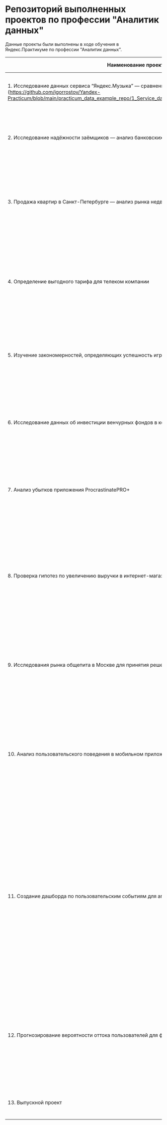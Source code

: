 # Репозиторий выполненных проектов по профессии "Аналитик данных"

Данные проекты были выполнены в ходе обучения в Яндекс.Практикуме по профессии "Аналитик данных".

| Наименование проекта                                                                         | Сферы деятельности                               | Описание                                                                                                                                                                                                                                                                                                                                                                                                                                        | Стек                                                                                                                                                                      |
|----------------------------------------------------------------------------------------------|--------------------------------------------------|-------------------------------------------------------------------------------------------------------------------------------------------------------------------------------------------------------------------------------------------------------------------------------------------------------------------------------------------------------------------------------------------------------------------------------------------------|---------------------------------------------------------------------------------------------------------------------------------------------------------------------------|
| 1. Исследование данных сервиса “Яндекс.Музыка” — сравнение пользователей двух городов (https://github.com/igorrostov/Yandex-Practicum/blob/main/practicum_data_example_repo/1_Service_data_exploration/Yandex_music_project.ipynb)       | `Интернет-сервисы` `Стрриминговый сервис`        | На реальных данных Яндекс.Музыки проверим данные и сравним поведение пользователей двух столиц.                                                                                                                                                                                                                                                                                                                                                 | `Python` `Pandas`                                                                                                                                                         |
| 2. Исследование надёжности заёмщиков — анализ банковских данных                              | `Банковская сфера` `Кредитование`                | На основе данных кредитного отдела банка исследуем влияние семейного положения и количества детей на факт погашения кредита в срок.                                                                                                                                                                                                                                                                                                             | `Python` `Pandas` `предобработка данных`                                                                                                                                  |
| 3. Продажа квартир в Санкт-Петербурге — анализ рынка недвижимости                            | `Интернет-сервисы` `Площадки объявлений`         | На основе данных сервиса Яндекс.Недвижимость определена рыночная стоимость объктов недвижимости разного типа, типичные параметры квартир, в зависимости от удалённости от центра.                                                                                                                                                                                                                                                               | `Python` `Pandas` `Matplotlib` `исследовательский анализ` `визуализация данных` `предобработка данных`                                                                    |
| 4. Определение выгодного тарифа для телеком компании                                         | `Телеком`                                        | Проведен предварительный анализ использования тарифов на выборке клиентов, проанализировано поведение клиентов при использовании услуг оператора и рекомендованы оптимальные наборы услуг для пользователей.                                                                                                                                                                                                                                    | `Python` `Pandas` `Matplotlib` `Numpy` `Scipy` `описательная статистика` `проверка статистических гипотез`                                                                |
| 5. Изучение закономерностей, определяющих успешность игр                                     | `Gamedev` `Интернет-магазины`                    | Выявлены параметры, определяющие успешность игры в разных регионах мира. На основании чего, подготовлен отчёт магазину компьютерных игр для планирования рекламных компаний.                                                                                                                                                                                                                                                                    | `Python` `Pandas` `Matplotlib` `Numpy` `предобработка данных` `исследовательский анализ` `описательная статистика` `проверка статистических гипотез`                      |
| 6. Исследование данных об инвестиции венчурных фондов в компании-стартапы                    | `Стартапы` `Инвестиции`                          | Работа велась с базой данных, которая хранит информацию о венчурных фондах и инвестициях в компании-стартапы. База данных основана на датасете Startup Investments, опубликованном на платформе Kaggle.                                                                                                                                                                                                                                         | `SQL` `PostgreSQL`                                                                                                                                                        |
| 7. Анализ убытков приложения ProcrastinatePRO+                                               | `Интернет-сервисы` `Стартапы`                    | Проведён анализ данных от ProcrastinatePRO+.  Рассчитаны различные метрики, использован когортный анализ: LTV, CAC, Retention rate, DAU, WAU, MAU и т.д.                                                                                                                                                                                                                                                                                        | `Python` `Pandas` `Matplotlib` `Seaborn` `когортный анализ` `юнит-экономика` `продуктовые метрики`                                                                        |
| 8. Проверка гипотез по увеличению выручки в интернет-магазине — оценить результаты A/B теста | `Интернет-магазины`                              | Проведена приоритизация гипотез по фреймворкам ICE и RICE. Проведён анализ результатов А/В-теста. Построил графики метрик. Посчитал статистическую значимость конверсий. На основании анализа принято решение о нецелесообразности дальнейшего проведение теста.                                                                                                                                                                                | `Python` `Pandas` `Matplotlib` `SciPy` `A/B-тестирование` `проверка статистических гипотез`                                                                               |
| 9. Исследования рынка общепита в Москве для принятия решения об открытии нового заведения    | `Стартапы` `Бизнес` `Оффлайн`                    | Исследован вопрос - будет ли успешным и популярным на долгое время кафе, в котором гостей обслуживают роботы-официанты. По результатам анализа подготовлена презентация для инвесторов с рекомендациями.                                                                                                                                                                                                                                        | `Python` `Pandas` `Seaborn` `Plotly` `визуализация данных`                                                                                                                |
| 10. Анализ пользовательского поведения в мобильном приложении                                | `Стартапы` `Бизнес` `Интернет-сервисы`           | Изучены принципы событийной аналитики. Построил воронку продаж, исследовал путь пользователей до покупки. Проанализировал результаты А/В-теста введения новых шрифтов. Сравнил между собой две контрольные группы. Выявил, что новый шрифт значительно не влияет на поведение пользователей.                                                                                                                                                    | `Python` `Pandas` `Matplotlib` `Seaborn` `Plotly` `A/B-тестирование` `событийная аналитика` `продуктовые метрики` `проверка статистических гипотез` `визуализация данных` |
| 11. Создание дашборда по пользовательским событиям для агрегатора новостей                   | `Интернет-сервисы` `Площадки объявлений`         | Работу над проектом провел на удаленной машине в сервисе Yandex.Cloud. Установил PostgreSQL, развернул базу данных. Написал скрипт пайплана, который собирал данные за определённый временной период, настроил его автономную работу через crontab. Для визуализации собранных данных написал скрипт дашборда с несколькими фильтрами и запустил его на удалённой машине. По результатам работы подготовил презентацию с полученными графиками. | `Python` `SQLAlchemy` `PostgreSQL` `dash` `Tableau` `продуктовые метрики` `построение дашбордов`                                                                          |
| 12. Прогнозирование вероятности оттока пользователей для фитнес-центров                      | `Бизнес` `Оффлайн`                               | Спрогнозировал вероятность оттока (на уровне следующего месяца) для каждого клиента; сформировал типичные портреты пользователей: выделил наиболее яркие группы, охарактеризовал их основные свойства; проанализировал основные признаки, наиболее сильно влияющие на отток.                                                                                                                                                                    | `Python` `Pandas` `Matplotlib` `Seaborn` `классификация` `кластеризация`                                                                                                  |
| 13. Выпускной проект                                                                         | `Оффлайн` `Интернет-сервисы` `Интернет-магазины` | На основе всех полученных данных на курсе, выполнил буткемп-проект в ритейле.                                                                                                                                                                                                                                                                                                                                                                   |                                                                                                                                                                           |
